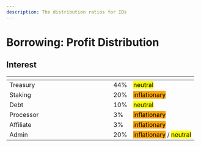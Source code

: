 ```yaml
---
description: The distribution ratios for IDs
---
```


# Borrowing: Profit Distribution

## Interest

<table data-header-hidden><thead><tr><th width="256"></th><th></th><th></th></tr></thead><tbody><tr><td>Treasury</td><td>44%</td><td><mark style="background-color:yellow;">neutral</mark></td></tr><tr><td>Staking</td><td>20%</td><td><mark style="background-color:orange;">inflationary</mark></td></tr><tr><td>Debt</td><td>10%</td><td><mark style="background-color:yellow;">neutral</mark></td></tr><tr><td>Processor</td><td>3%</td><td><mark style="background-color:orange;">inflationary</mark></td></tr><tr><td>Affiliate</td><td>3%</td><td><mark style="background-color:orange;">inflationary</mark></td></tr><tr><td>Admin</td><td>20%</td><td><mark style="background-color:orange;">inflationary</mark> / <mark style="background-color:yellow;">neutral</mark></td></tr></tbody></table>
